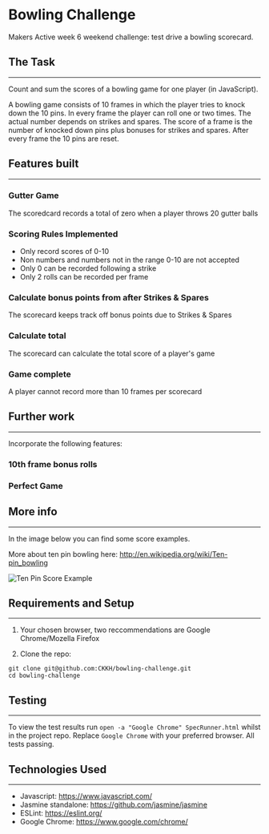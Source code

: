 Bowling Challenge
=================
Makers Active week 6 weekend challenge: test drive a bowling scorecard.

## The Task
----------
Count and sum the scores of a bowling game for one player (in JavaScript).

A bowling game consists of 10 frames in which the player tries to knock down the 10 pins. In every frame the player can roll one or two times. The actual number depends on strikes and spares. The score of a frame is the number of knocked down pins plus bonuses for strikes and spares. After every frame the 10 pins are reset.

## Features built
-----------------
### Gutter Game

The scoredcard records a total of zero when a player throws 20 gutter balls

### Scoring Rules Implemented

- Only record scores of 0-10
- Non numbers and numbers not in the range 0-10 are not accepted
- Only 0 can be recorded following a strike
- Only 2 rolls can be recorded per frame

### Calculate bonus points from after Strikes & Spares

The scorecard keeps track off bonus points due to Strikes & Spares

### Calculate total

The scorecard can calculate the total score of a player's game

### Game complete

A player cannot record more than 10 frames per scorecard

## Further work
--------------
Incorporate the following features:
### 10th frame bonus rolls
### Perfect Game

## More info
-----------
In the image below you can find some score examples.

More about ten pin bowling here: http://en.wikipedia.org/wiki/Ten-pin_bowling


![Ten Pin Score Example](images/example_ten_pin_scoring.png)

## Requirements and Setup
-------------------------
1. Your chosen browser, two reccommendations are Google Chrome/Mozella Firefox

2. Clone the repo:

```
git clone git@github.com:CKKH/bowling-challenge.git
cd bowling-challenge
```

## Testing
----------
To view the test results run `open -a "Google Chrome" SpecRunner.html` whilst
in the project repo. Replace `Google Chrome` with your preferred browser. All tests 
passing.

## Technologies Used
--------------------
- Javascript:             https://www.javascript.com/
- Jasmine standalone:     https://github.com/jasmine/jasmine
- ESLint:                 https://eslint.org/
- Google Chrome:          https://www.google.com/chrome/
